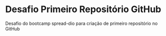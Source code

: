 # Desafio Primeiro Repositório GitHub
Desafio do bootcamp spread-dio para criação de primeiro repositório no GitHub
